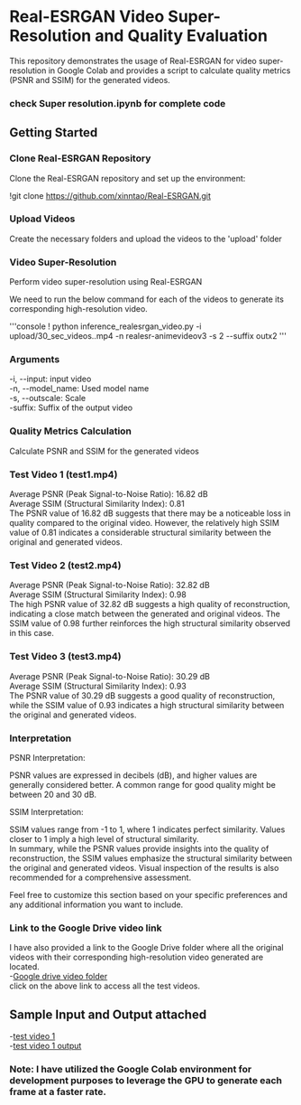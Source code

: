 # Real-ESRGAN Video Super-Resolution and Quality Evaluation

This repository demonstrates the usage of Real-ESRGAN for video super-resolution in Google Colab and provides a script to calculate quality metrics (PSNR and SSIM) for the generated videos.  

### check Super resolution.ipynb for complete code

## Getting Started
### Clone Real-ESRGAN Repository
Clone the Real-ESRGAN repository and set up the environment:

!git clone https://github.com/xinntao/Real-ESRGAN.git


### Upload Videos
Create the necessary folders and upload the videos to the 'upload' folder

### Video Super-Resolution
Perform video super-resolution using Real-ESRGAN  

We need to run the below command for each of the videos to generate its corresponding high-resolution video.  

'''console
! python inference_realesrgan_video.py -i upload/30_sec_videos..mp4 -n realesr-animevideov3 -s 2 --suffix outx2
'''
### Arguments  
 -i, --input: input video  
 -n, --model_name: Used model name  
 -s, --outscale: Scale  
 -suffix: Suffix of the output video  

### Quality Metrics Calculation
Calculate PSNR and SSIM for the generated videos

### Test Video 1 (test1.mp4)
Average PSNR (Peak Signal-to-Noise Ratio): 16.82 dB  
Average SSIM (Structural Similarity Index): 0.81  
The PSNR value of 16.82 dB suggests that there may be a noticeable loss in quality compared to the original video. However, the relatively high SSIM value of 0.81 indicates a considerable structural similarity between the original and generated videos.

### Test Video 2 (test2.mp4)
Average PSNR (Peak Signal-to-Noise Ratio): 32.82 dB  
Average SSIM (Structural Similarity Index): 0.98  
The high PSNR value of 32.82 dB suggests a high quality of reconstruction, indicating a close match between the generated and original videos. The SSIM value of 0.98 further reinforces the high structural similarity observed in this case.

### Test Video 3 (test3.mp4)
Average PSNR (Peak Signal-to-Noise Ratio): 30.29 dB  
Average SSIM (Structural Similarity Index): 0.93  
The PSNR value of 30.29 dB suggests a good quality of reconstruction, while the SSIM value of 0.93 indicates a high structural similarity between the original and generated videos.

### Interpretation
PSNR Interpretation:  

PSNR values are expressed in decibels (dB), and higher values are generally considered better. A common range for good quality might be between 20 and 30 dB.  

SSIM Interpretation:  

SSIM values range from -1 to 1, where 1 indicates perfect similarity. Values closer to 1 imply a high level of structural similarity.  
In summary, while the PSNR values provide insights into the quality of reconstruction, the SSIM values emphasize the structural similarity between the original and generated videos. Visual inspection of the results is also recommended for a comprehensive assessment.  

Feel free to customize this section based on your specific preferences and any additional information you want to include.

### Link to the Google Drive video link  
I have also provided a link to the Google Drive folder where all the original videos with their corresponding high-resolution video generated are located.  
-[Google drive video folder](https://drive.google.com/drive/folders/1AN_zPEvt1mUROVhLNyIsGbetRNiU6J_n?usp=sharing)  
click on the above link to access all the test videos.  

## Sample Input and Output attached
-[test video 1](https://drive.google.com/file/d/1NVU1U9Fzo9VHDRVa_bxeL6EpRxbNPMEU/view?usp=sharing)  
-[test video 1 output](https://drive.google.com/file/d/1jECWDRetBmAy87_Ge0HyBakuQC3vHP7q/view?usp=sharing)  

### Note: I have utilized the Google Colab environment for development purposes to leverage the GPU to generate each frame at a faster rate.
